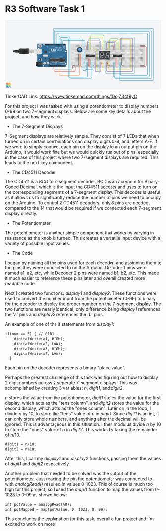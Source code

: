 # R3 Software Task 1

![TinkerCAD Diagram of Project](TinkerCAD_Diagram.png)

TinkerCAD Link: https://www.tinkercad.com/things/fDojZ34f9yC
 
For this project I was tasked with using a potentiometer to display numbers 0-99 on two 7-segment displays. Below are some key details about the project, and how they work.

- The 7-Segment Displays

7-Segment displays are relatively simple. They consist of 7 LEDs that when turned on in certain combinations can display digits 0-9, and letters A-F. If we were to simply connect each pin on the display to an output pin on the Arduino, it would work fine but we would quickly run out of pins, especially in the case of this project where two 7-segment displays are required. This leads to the next key component.

- The CD4511 Decoder

The CD4511 is a *BCD* to 7-segment decoder. BCD is an acrynom for Binary-Coded Decimal, which is the input the CD4511 accepts and uses to turn on the corresponding segments of a 7-segment display. This decoder is useful as it allows us to significantly reduce the number of pins we need to occupy on the Arduino. To control 2 CD4511 decoders, only 8 pins are needed, compared to the 14 that would be required if we connected each 7-segment display directly. 

- The Potentiometer

The potentiometer is another simple component that works by varying in resistance as the knob is turned. This creates a versatile input device with a variety of possible input values.

- The Code

I began by naming all the pins used for each decoder, and assigning them to the pins they were connected to on the Arduino. Decoder 1 pins were named a1, a2, etc, while Decoder 2 pins were named b1, b2, etc. This made it much easier to reference these pins later and overall created more readable code.

Next I created two functions: *display1* and *display2*. These functions were used to convert the number input from the potentiometer (0-99) to binary for the decoder to display the proper number on the 7-segment display. The two functions are nearly identical, only difference being *display1* references the 'a' pins and *display2* references the 'b' pins.  

An example of one of the if statements from *display1*:
```
if(num == 5) { // 0101
    digitalWrite(a1, HIGH);
    digitalWrite(a2, LOW);
    digitalWrite(a3, HIGH);
    digitalWrite(a4, LOW);
  }
```
Each pin on the decoder represents a binary "place value". 

Perhaps the greatest challenge of this task was figuring out how to display 2 digit numbers across 2 seperate 7-segment displays. This was accomplished by creating 3 variables: *n*, *digit1*, and *digit2*. 

*n* stores the value from the potentiometer, *digit1* stores the value for the first display, which acts as the "tens column", and *digit2* stores the value for the second display, which acts as the "ones column". Later on in the loop, I divide *n* by 10, to store the "tens" value of *n* in *digit1*. Since *digit1* is an int, it can only store whole numbers, and anything after the decimal will be ignored. This is advantageous in this situation. 
I then modulus divide *n* by 10 to store the "ones" value of *n* in *digit2*. This works by taking the remainder of *n*/10. 

```
digit1 = n/10; 
digit2 = n%10;
```

After this, I call my *display1* and *display2* functions, passing them the values of *digit1* and *digit2* respectively. 

Another problem that needed to be solved was the output of the potentiometer. Just reading the pin the potentiometer was connected to with *analogRead()* resulted in values 0-1023. This of course is much too high for this project, so I used the *map()* function to map the values from 0-1023 to 0-99 as shown below:

```
int potValue = analogRead(A0);
int potMapped = map(potValue, 0, 1023, 0, 99);
```
This concludes the explanation for this task, overall a fun project and I'm excited to work on more! 